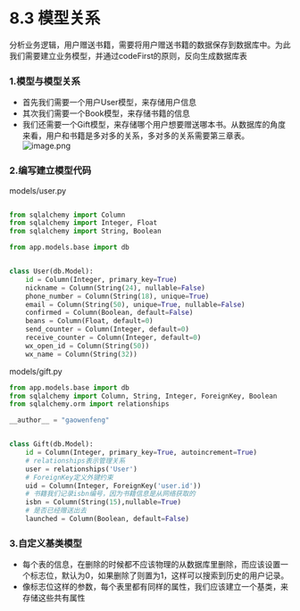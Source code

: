 # 8.3 模型关系

分析业务逻辑，用户赠送书籍，需要将用户赠送书籍的数据保存到数据库中。为此我们需要建立业务模型，并通过codeFirst的原则，反向生成数据库表

### 1.模型与模型关系
- 首先我们需要一个用户User模型，来存储用户信息
- 其次我们需要一个Book模型，来存储书籍的信息
- 我们还需要一个Gift模型，来存储哪个用户想要赠送哪本书。从数据库的角度来看，用户和书籍是多对多的关系，多对多的关系需要第三章表。
![image.png](https://upload-images.jianshu.io/upload_images/7220971-c653697c9a9b5f2d.png?imageMogr2/auto-orient/strip%7CimageView2/2/w/1240)

### 2.编写建立模型代码

models/user.py
```python

from sqlalchemy import Column
from sqlalchemy import Integer, Float
from sqlalchemy import String, Boolean

from app.models.base import db


class User(db.Model):
    id = Column(Integer, primary_key=True)
    nickname = Column(String(24), nullable=False)
    phone_number = Column(String(18), unique=True)
    email = Column(String(50), unique=True, nullable=False)
    confirmed = Column(Boolean, default=False)
    beans = Column(Float, default=0)
    send_counter = Column(Integer, default=0)
    receive_counter = Column(Integer, default=0)
    wx_open_id = Column(String(50))
    wx_name = Column(String(32))
```

models/gift.py
```python
from app.models.base import db
from sqlalchemy import Column, String, Integer, ForeignKey, Boolean
from sqlalchemy.orm import relationships

__author__ = "gaowenfeng"


class Gift(db.Model):
    id = Column(Integer, primary_key=True, autoincrement=True)
    # relationships表示管理关系
    user = relationships('User')
    # ForeignKey定义外键约束
    uid = Column(Integer, ForeignKey('user.id'))
    # 书籍我们记录isbn编号，因为书籍信息是从网络获取的
    isbn = Column(String(15),nullable=True)
    # 是否已经赠送出去
    launched = Column(Boolean, default=False)
```

### 3.自定义基类模型

- 每个表的信息，在删除的时候都不应该物理的从数据库里删除，而应该设置一个标志位，默认为0，如果删除了则置为1，这样可以搜索到历史的用户记录。
- 像标志位这样的参数，每个表里都有同样的属性，我们应该建立一个基类，来存储这些共有属性

